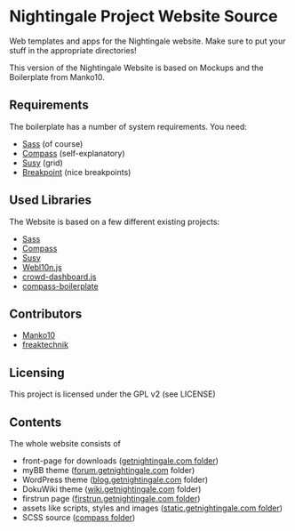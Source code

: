 # Nightingale Project Website Source

Web templates and apps for the Nightingale website. Make sure to put your stuff in the appropriate directories!

This version of the Nightingale Website is based on Mockups and the Boilerplate from Manko10.

## Requirements

The boilerplate has a number of system requirements. You need:

* [Sass](http://sass-lang.com/) (of course)
* [Compass](http://compass-style.org/) (self-explanatory)
* [Susy](http://susy.oddbird.net/) (grid)
* [Breakpoint](http://breakpoint-sass.com/) (nice breakpoints)

## Used Libraries

The Website is based on a few different existing projects:

 * [Sass](http://sass-alng.com/)
 * [Compass](http://comapss-style.org/)
 * [Susy](http://susy.oddbird.net/)
 * [Webl10n.js](https://github.com/freaktechnik/webL10n)
 * [crowd-dashboard.js](https://github.com/freaktechnik/Crowd-Dashboard)
 * [compass-boilerplate](https://github.com/Manko10/compass-boilerplate)

## Contributors

 * [Manko10](https://github.com/Manko10)
 * [freaktechnik](https://github.com/freaktechnik)

## Licensing
This project is licensed under the GPL v2 (see LICENSE)

## Contents

The whole website consists of
 * front-page for downloads ([getnightingale.com folder](getnightingale.com/))
 * myBB theme ([forum.getnightingale.com](forum.getnightingale.com/) folder)
 * WordPress theme ([blog.getnightingale.com](blog.getnightingale.com/) folder)
 * DokuWiki theme ([wiki.getnightingale.com](wiki.getnightingale.com/) folder)
 * firstrun page ([firstrun.getnightingale.com folder](firtstrun.getnightingale.com/))
 * assets like scripts, styles and images ([static.getnightingale.com folder](static.getnightingale.com/))
 * SCSS source ([compass folder](compass/))